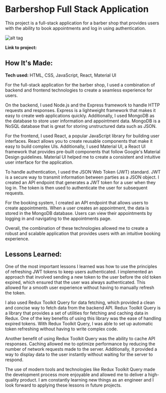 # Barbershop Full Stack Application

This project is a full-stack application for a barber shop that provides users with the ability to book appointments and log in using authentication.

![alt tag](https://ibb.co/dGphr3q)

**Link to project:**

## How It's Made:

**Tech used:** HTML, CSS, JavaScript, React, Material UI

For the full-stack application for the barber shop, I used a combination of backend and frontend technologies to create a seamless experience for users.

On the backend, I used Node.js and the Express framework to handle HTTP requests and responses. Express is a lightweight framework that makes it easy to create web applications quickly. Additionally, I used MongoDB as the database to store user information and appointment data. MongoDB is a NoSQL database that is great for storing unstructured data such as JSON.

For the frontend, I used React, a popular JavaScript library for building user interfaces. React allows you to create reusable components that make it easy to build complex UIs. Additionally, I used Material UI, a React UI framework that provides pre-built components that follow Google's Material Design guidelines. Material UI helped me to create a consistent and intuitive user interface for the application.

To handle authentication, I used the JSON Web Token (JWT) standard. JWT is a secure way to transmit information between parties as a JSON object. I created an API endpoint that generates a JWT token for a user when they log in. The token is then used to authenticate the user for subsequent requests.

For the booking system, I created an API endpoint that allows users to create appointments. When a user creates an appointment, the data is stored in the MongoDB database. Users can view their appointments by logging in and navigating to the appointments page.

Overall, the combination of these technologies allowed me to create a robust and scalable application that provides users with an intuitive booking experience.

## Lessons Learned:

One of the most important lessons I learned was how to use the principles of refreshing JWT tokens to keep users authenticated. I implemented an approach that involved sending a new token to the user before the old token expired, which ensured that the user was always authenticated. This allowed for a smooth user experience without having to manually refresh the token.

I also used Redux Toolkit Query for data fetching, which provided a clean and concise way to fetch data from the backend API. Redux Toolkit Query is a library that provides a set of utilities for fetching and caching data in Redux. One of the key benefits of using this library was the ease of handling expired tokens. With Redux Toolkit Query, I was able to set up automatic token refreshing without having to write complex code.

Another benefit of using Redux Toolkit Query was the ability to cache API responses. Caching allowed me to optimize performance by reducing the number of network requests made to the server. Additionally, it provided a way to display data to the user instantly without waiting for the server to respond.

The use of modern tools and technologies like Redux Toolkit Query made the development process more enjoyable and allowed me to deliver a high-quality product. I am constantly learning new things as an engineer and I look forward to applying these lessons in future projects.
